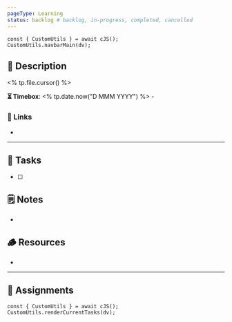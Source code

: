 ```yaml
---
pageType: Learning
status: backlog # backlog, in-progress, completed, cancelled
---
```

```dataviewjs
const { CustomUtils } = await cJS();
CustomUtils.navbarMain(dv);
```
## 📄 Description
<% tp.file.cursor() %>
<!-- Timebox: <start_date> - <end_date> -->
**⏳ Timebox**: <% tp.date.now("D MMM YYYY") %> - 
### 🔗 Links
- 
---
## 📝 Tasks
- [ ] 
## 🗒️ Notes
- 
## 🪵 Resources
- 
---
## 🎯 Assignments
```dataviewjs
const { CustomUtils } = await cJS();
CustomUtils.renderCurrentTasks(dv);
```
